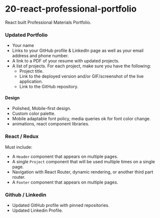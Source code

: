 # 20-react-professional-portfolio
React built Professional Materials Portfolio.
### Updated Portfolio
* Your name
* Links to your GitHub profile & LinkedIn page as well as your email address and phone number.
* A link to a PDF of your resume with updated projects.
* A list of projects. For each project, make sure you have the following:
  * Project title.
  * Link to the deployed version and/or GIF/screenshot of the live application.
  * Link to the GitHub repository.

#### Design
* Polished, Mobile-first design.
* Custom color palette.
* Mobile adaptable font policy, media queries ok for font color change.
* animations, react component libraries.

### React / Redux
Must include:
* A `Header` component that appears on multiple pages.
* A single `Project` component that will be used multiple times on a single page.
* Navigation with React Router, dynamic rendering, or another third part router.
* A `Footer` component that appears on multiple pages.

### Github / Linkedin

* Updated GitHub profile with pinned repositories.
* Updated Linkedin Profile.